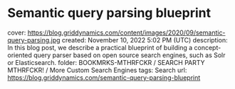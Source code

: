 # Semantic query parsing blueprint

cover: https://blog.griddynamics.com/content/images/2020/09/semantic-query-parsing.jpg
created: November 10, 2022 5:02 PM (UTC)
description: In this blog post, we describe a practical blueprint of building a concept-oriented query parser based on open source search engines, such as Solr or Elasticsearch.
folder: BOOKMRKS-MTHRFCKR / SEARCH PARTY MTHRFCKR! / More Custom Search Engines
tags: Search
url: https://blog.griddynamics.com/semantic-query-parsing-blueprint